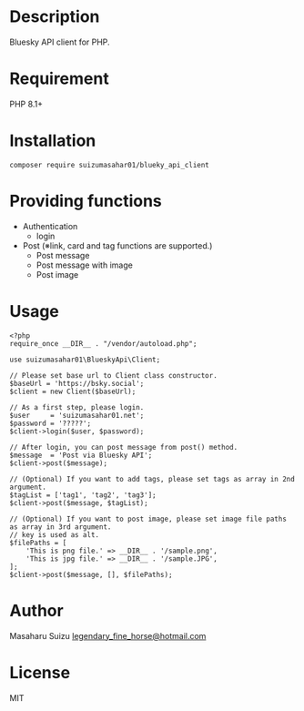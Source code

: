 # Description
Bluesky API client for PHP.

# Requirement
PHP 8.1+

# Installation
```
composer require suizumasahar01/blueky_api_client
```

# Providing functions
- Authentication
  - login
- Post (※link, card and tag functions are supported.)
  - Post message
  - Post message with image
  - Post image

# Usage
```
<?php
require_once __DIR__ . "/vendor/autoload.php";

use suizumasahar01\BlueskyApi\Client;

// Please set base url to Client class constructor.
$baseUrl = 'https://bsky.social';
$client = new Client($baseUrl);

// As a first step, please login.
$user     = 'suizumasahar01.net';
$password = '?????';
$client->login($user, $password);

// After login, you can post message from post() method.
$message  = 'Post via Bluesky API';
$client->post($message);

// (Optional) If you want to add tags, please set tags as array in 2nd argument.
$tagList = ['tag1', 'tag2', 'tag3'];
$client->post($message, $tagList);

// (Optional) If you want to post image, please set image file paths as array in 3rd argument.
// key is used as alt.
$filePaths = [
    'This is png file.' => __DIR__ . '/sample.png',
    'This is jpg file.' => __DIR__ . '/sample.JPG',
];
$client->post($message, [], $filePaths);
```

# Author
Masaharu Suizu <legendary_fine_horse@hotmail.com>

# License
MIT
